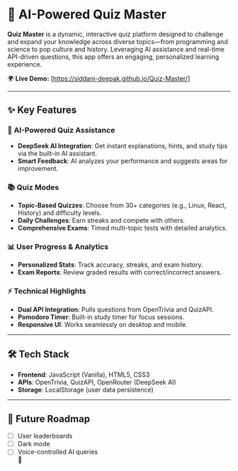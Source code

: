 

# 🧠 AI-Powered Quiz Master  

**Quiz Master** is a dynamic, interactive quiz platform designed to challenge and expand your knowledge across diverse topics—from programming and science to pop culture and history. Leveraging AI assistance and real-time API-driven questions, this app offers an engaging, personalized learning experience.  

🌍 **Live Demo:** [https://siddani-deepak.github.io/Quiz-Master/]  

---

## ✨ Key Features  

### 🚀 **AI-Powered Quiz Assistance**  
- **DeepSeek AI Integration**: Get instant explanations, hints, and study tips via the built-in AI assistant.  
- **Smart Feedback**: AI analyzes your performance and suggests areas for improvement.  

### 📚 **Quiz Modes**  
- **Topic-Based Quizzes**: Choose from 30+ categories (e.g., Linux, React, History) and difficulty levels.  
- **Daily Challenges**: Earn streaks and compete with others.  
- **Comprehensive Exams**: Timed multi-topic tests with detailed analytics.  

### 📊 **User Progress & Analytics**  
- **Personalized Stats**: Track accuracy, streaks, and exam history.  
- **Exam Reports**: Review graded results with correct/incorrect answers.  

### ⚡ **Technical Highlights**  
- **Dual API Integration**: Pulls questions from OpenTrivia and QuizAPI.  
- **Pomodoro Timer**: Built-in study timer for focus sessions.  
- **Responsive UI**: Works seamlessly on desktop and mobile.  

---

## 🛠️ Tech Stack  
- **Frontend**: JavaScript (Vanilla), HTML5, CSS3  
- **APIs**: OpenTrivia, QuizAPI, OpenRouter (DeepSeek AI)  
- **Storage**: LocalStorage (user data persistence)  

---



## 🔮 Future Roadmap  
- [ ] User leaderboards  
- [ ] Dark mode  
- [ ] Voice-controlled AI queries  
🚀
